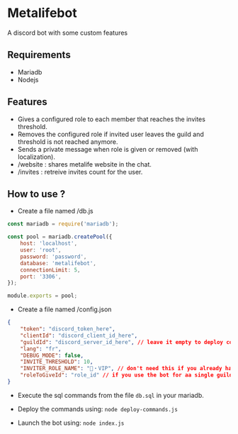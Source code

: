 # Metalifebot
A discord bot with some custom features

## Requirements
- Mariadb
- Nodejs

## Features
- Gives a configured role to each member that reaches the invites threshold.
- Removes the configured role if invited user leaves the guild and threshold is not reached anymore.
- Sends a private message when role is given or removed (with localization).
- /website : shares metalife website in the chat.
- /invites : retreive invites count for the user.

## How to use ?
- Create a file named /db.js
```js
const mariadb = require('mariadb');

const pool = mariadb.createPool({
	host: 'localhost',
	user: 'root',
	password: 'password',
	database: 'metalifebot',
	connectionLimit: 5,
	port: '3306',
});

module.exports = pool;

```
- Create a file named /config.json
```json
{
	"token": "discord_token_here",
	"clientId": "discord_client_id_here",
	"guildId": "discord_server_id_here", // leave it empty to deploy commands in all the guilds
	"lang": "fr",
	"DEBUG_MODE": false,
	"INVITE_THRESHOLD": 10,
	"INVITER_ROLE_NAME": "📀・VIP", // don't need this if you already have a roleToGiveId (for single guild)
	"roleToGiveId": "role_id" // if you use the bot for aa single guild, put the role id here
}
```

- Execute the sql commands from the file `db.sql` in your mariadb.

- Deploy the commands using: `node deploy-commands.js`

- Launch the bot using: `node index.js`